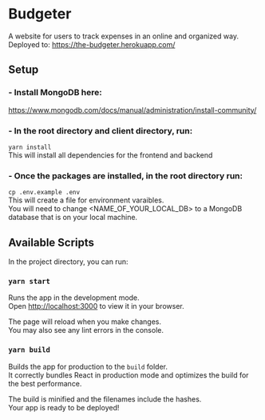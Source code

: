# Budgeter
A website for users to track expenses in an online and organized way. \
Deployed to: https://the-budgeter.herokuapp.com/

## Setup

### - Install MongoDB here: 
https://www.mongodb.com/docs/manual/administration/install-community/ 

### - In the root directory and client directory, run:

`yarn install` \
This will install all dependencies for the frontend and backend 

### - Once the packages are installed, in the root directory run:

`cp .env.example .env` \
This will create a file for environment varaibles. \
You will need to change <NAME_OF_YOUR_LOCAL_DB> to a MongoDB database that is on your local machine. 

## Available Scripts

In the project directory, you can run:

### `yarn start`

Runs the app in the development mode.\
Open [http://localhost:3000](http://localhost:3000) to view it in your browser.

The page will reload when you make changes.\
You may also see any lint errors in the console.

### `yarn build`

Builds the app for production to the `build` folder.\
It correctly bundles React in production mode and optimizes the build for the best performance.

The build is minified and the filenames include the hashes.\
Your app is ready to be deployed!

